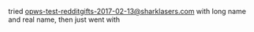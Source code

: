 tried opws-test-redditgifts-2017-02-13@sharklasers.com with long name and real name, then just went with